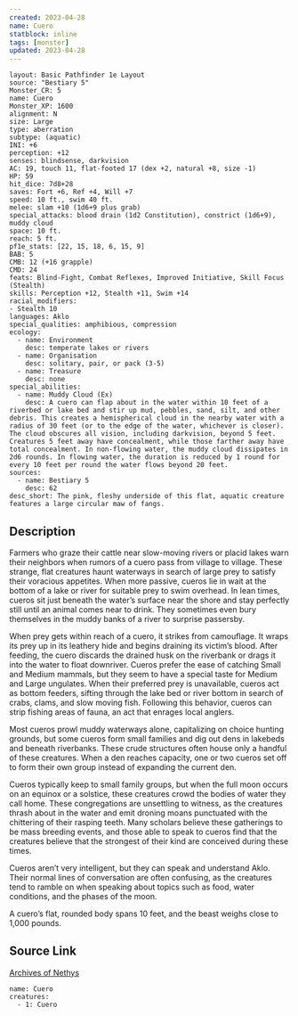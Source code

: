```yaml
---
created: 2023-04-28
name: Cuero
statblock: inline
tags: [monster]
updated: 2023-04-28
---
```

```statblock
layout: Basic Pathfinder 1e Layout
source: "Bestiary 5"
Monster_CR: 5
name: Cuero
Monster_XP: 1600
alignment: N
size: Large
type: aberration
subtype: (aquatic)
INI: +6
perception: +12
senses: blindsense, darkvision
AC: 19, touch 11, flat-footed 17 (dex +2, natural +8, size -1)
HP: 59
hit_dice: 7d8+28
saves: Fort +6, Ref +4, Will +7
speed: 10 ft., swim 40 ft.
melee: slam +10 (1d6+9 plus grab)
special_attacks: blood drain (1d2 Constitution), constrict (1d6+9), muddy cloud
space: 10 ft.
reach: 5 ft.
pf1e_stats: [22, 15, 18, 6, 15, 9]
BAB: 5
CMB: 12 (+16 grapple)
CMD: 24
feats: Blind-Fight, Combat Reflexes, Improved Initiative, Skill Focus (Stealth)
skills: Perception +12, Stealth +11, Swim +14
racial_modifiers:
- Stealth 10
languages: Aklo
special_qualities: amphibious, compression
ecology:
  - name: Environment
    desc: temperate lakes or rivers
  - name: Organisation
    desc: solitary, pair, or pack (3-5)
  - name: Treasure
    desc: none
special_abilities:
  - name: Muddy Cloud (Ex)
    desc: A cuero can flap about in the water within 10 feet of a riverbed or lake bed and stir up mud, pebbles, sand, silt, and other debris. This creates a hemispherical cloud in the nearby water with a radius of 30 feet (or to the edge of the water, whichever is closer). The cloud obscures all vision, including darkvision, beyond 5 feet. Creatures 5 feet away have concealment, while those farther away have total concealment. In non-flowing water, the muddy cloud dissipates in 2d6 rounds. In flowing water, the duration is reduced by 1 round for every 10 feet per round the water flows beyond 20 feet.
sources:
  - name: Bestiary 5
    desc: 62
desc_short: The pink, fleshy underside of this flat, aquatic creature features a large circular maw of fangs.
```
## Description
Farmers who graze their cattle near slow-moving rivers or placid lakes warn their neighbors when rumors of a cuero pass from village to village. These strange, flat creatures haunt waterways in search of large prey to satisfy their voracious appetites. When more passive, cueros lie in wait at the bottom of a lake or river for suitable prey to swim overhead. In lean times, cueros sit just beneath the water’s surface near the shore and stay perfectly still until an animal comes near to drink. They sometimes even bury themselves in the muddy banks of a river to surprise passersby.

When prey gets within reach of a cuero, it strikes from camouflage. It wraps its prey up in its leathery hide and begins draining its victim’s blood. After feeding, the cuero discards the drained husk on the riverbank or drags it into the water to float downriver. Cueros prefer the ease of catching Small and Medium mammals, but they seem to have a special taste for Medium and Large ungulates. When their preferred prey is unavailable, cueros act as bottom feeders, sifting through the lake bed or river bottom in search of crabs, clams, and slow moving fish. Following this behavior, cueros can strip fishing areas of fauna, an act that enrages local anglers.

Most cueros prowl muddy waterways alone, capitalizing on choice hunting grounds, but some cueros form small families and dig out dens in lakebeds and beneath riverbanks. These crude structures often house only a handful of these creatures. When a den reaches capacity, one or two cueros set off to form their own group instead of expanding the current den.

Cueros typically keep to small family groups, but when the full moon occurs on an equinox or a solstice, these creatures crowd the bodies of water they call home. These congregations are unsettling to witness, as the creatures thrash about in the water and emit droning moans punctuated with the chittering of their rasping teeth. Many scholars believe these gatherings to be mass breeding events, and those able to speak to cueros find that the creatures believe that the strongest of their kind are conceived during these times.

Cueros aren’t very intelligent, but they can speak and understand Aklo. Their normal lines of conversation are often confusing, as the creatures tend to ramble on when speaking about topics such as food, water conditions, and the phases of the moon.

A cuero’s flat, rounded body spans 10 feet, and the beast weighs close to 1,000 pounds.
## Source Link
[Archives of Nethys](https://aonprd.com/MonsterDisplay.aspx?ItemName=Cuero)
```encounter-table
name: Cuero
creatures:
  - 1: Cuero
```
